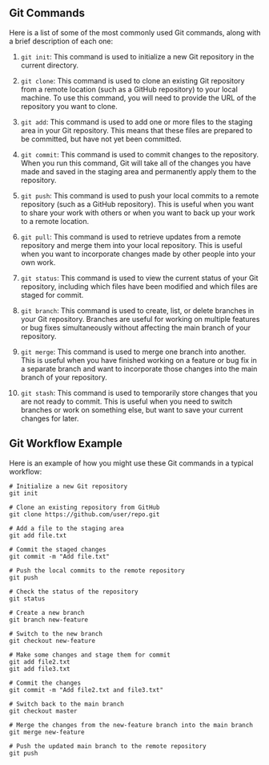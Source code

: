 ## Git Commands

Here is a list of some of the most commonly used Git commands, along with a brief description of each one:

1. `git init`: This command is used to initialize a new Git repository in the current directory.

2. `git clone`: This command is used to clone an existing Git repository from a remote location (such as a GitHub repository) to your local machine. To use this command, you will need to provide the URL of the repository you want to clone.

3. `git add`: This command is used to add one or more files to the staging area in your Git repository. This means that these files are prepared to be committed, but have not yet been committed.

4. `git commit`: This command is used to commit changes to the repository. When you run this command, Git will take all of the changes you have made and saved in the staging area and permanently apply them to the repository.

5. `git push`: This command is used to push your local commits to a remote repository (such as a GitHub repository). This is useful when you want to share your work with others or when you want to back up your work to a remote location.

6. `git pull`: This command is used to retrieve updates from a remote repository and merge them into your local repository. This is useful when you want to incorporate changes made by other people into your own work.

7. `git status`: This command is used to view the current status of your Git repository, including which files have been modified and which files are staged for commit.

8. `git branch`: This command is used to create, list, or delete branches in your Git repository. Branches are useful for working on multiple features or bug fixes simultaneously without affecting the main branch of your repository.

9. `git merge`: This command is used to merge one branch into another. This is useful when you have finished working on a feature or bug fix in a separate branch and want to incorporate those changes into the main branch of your repository.

10. `git stash`: This command is used to temporarily store changes that you are not ready to commit. This is useful when you need to switch branches or work on something else, but want to save your current changes for later.

## Git Workflow Example

Here is an example of how you might use these Git commands in a typical workflow:

```
# Initialize a new Git repository
git init

# Clone an existing repository from GitHub
git clone https://github.com/user/repo.git

# Add a file to the staging area
git add file.txt

# Commit the staged changes
git commit -m "Add file.txt"

# Push the local commits to the remote repository
git push

# Check the status of the repository
git status

# Create a new branch
git branch new-feature

# Switch to the new branch
git checkout new-feature

# Make some changes and stage them for commit
git add file2.txt
git add file3.txt

# Commit the changes
git commit -m "Add file2.txt and file3.txt"

# Switch back to the main branch
git checkout master

# Merge the changes from the new-feature branch into the main branch
git merge new-feature

# Push the updated main branch to the remote repository
git push

```